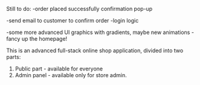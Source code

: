 Still to do:
-order placed successfully confirmation pop-up

-send email to customer to confirm order
-login logic

-some more advanced UI graphics with gradients, maybe new animations
-fancy up the homepage!

This is an advanced full-stack online shop application, divided into two parts:
1. Public part - available for everyone
2. Admin panel - available only for store admin. 


